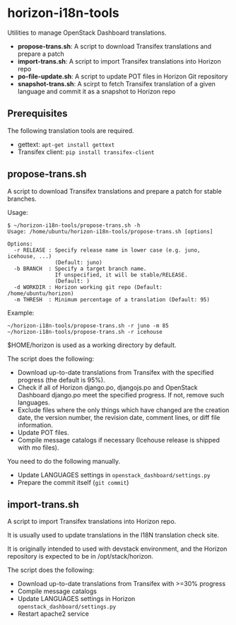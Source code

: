 horizon-i18n-tools
==================

Utilities to manage OpenStack Dashboard translations.

* **propose-trans.sh**: A script to download Transifex translations and prepare a patch
* **import-trans.sh**: A script to import Transifex translations into Horizon repo
* **po-file-update.sh**: A script to update POT files in Horizon Git repository
* **snapshot-trans.sh**: A scirpt to fetch Transifex translation of a given language
  and commit it as a snapshot to Horizon repo

Prerequisites
-------------

The following translation tools are required.

* gettext: ``apt-get install gettext``
* Transifex client: ``pip install transifex-client``

propose-trans.sh
----------------

A script to download Transifex translations and prepare a patch for
stable branches.

Usage:

    $ ~/horizon-i18n-tools/propose-trans.sh -h
    Usage: /home/ubuntu/horizon-i18n-tools/propose-trans.sh [options]
    
    Options:
      -r RELEASE : Specify release name in lower case (e.g. juno, icehouse, ...)
                   (Default: juno)
      -b BRANCH  : Specify a target branch name.
                   If unspecified, it will be stable/RELEASE.
                   (Default: )
      -d WORKDIR : Horizon working git repo (Default: /home/ubuntu/horizon)
      -m THRESH  : Minimum percentage of a translation (Default: 95)

Example:

    ~/horizon-i18n-tools/propose-trans.sh -r juno -m 85
    ~/horizon-i18n-tools/propose-trans.sh -r icehouse

$HOME/horizon is used as a working directory by default.

The script does the following:

* Download up-to-date translations from Transifex with the specified progress
  (the default is 95%).
* Check if all of Horizon django.po, djangojs.po and OpenStack Dashboard django.po
  meet the specified progress. If not, remove such languages.
* Exclude files where the only things which have changed are
  the creation date, the version number, the revision date,
  comment lines, or diff file information.
* Update POT files.
* Compile message catalogs if necessary (Icehouse release is shipped with mo files).

You need to do the following manually.

* Update LANGUAGES settings in ``openstack_dashboard/settings.py``
* Prepare the commit itself (``git commit``)

import-trans.sh
---------------

A script to import Transifex translations into Horizon repo.

It is usually used to update translations in the I18N translation check site.

It is originally intended to used with devstack environment, and
the Horizon repository is expected to be in /opt/stack/horizon.

The script does the following:

* Download up-to-date translations from Transifex with >=30% progress
* Compile message catalogs
* Update LANGUAGES settings in Horizon ``openstack_dashboard/settings.py``
* Restart apache2 service
